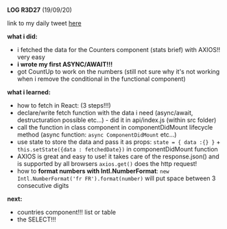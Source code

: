 **LOG R3D27** (19/09/20)

link to my daily tweet [here](https://twitter.com/Nightcoder2/status/1307221527272787973)


**what i did:**

- i fetched the data for the Counters component (stats brief) with AXIOS!! very easy
- **i wrote my first ASYNC/AWAIT!!!**
- got CountUp to work on the numbers (still not sure why it's not working when i remove the conditional in the functional component)

**what i learned:**

- how to fetch in React: (3 steps!!!)
 - declare/write fetch function with the data i need (async/await, destructuration possible etc...) -  did it in api/index.js (within src folder)
 - call the function in class component in componentDidMount lifecycle method (async function: `async ComponentDidMount` etc...)
 - use state to store the data and pass it as props: `state = { data :{} }` + `this.setState({data : fetchedDate})` in componentDidMount function 
- AXIOS is great and easy to use! it takes care of the response.json() and is supported by all browsers
`axios.get()` does the http request!
- how to **format numbers with Intl.NumberFormat**: `new Intl.NumberFormat('fr FR').format(number)` will put space between 3 consecutive digits

**next:**
   
- countries component!!! list or table 
- the SELECT!!!




 
